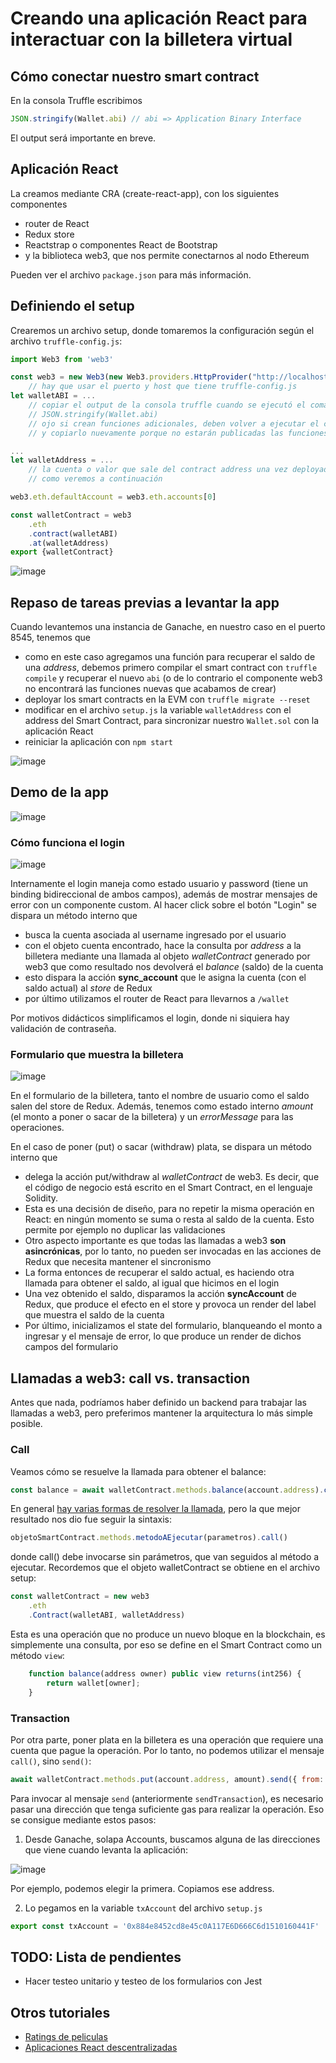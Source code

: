 
# Creando una aplicación React para interactuar con la billetera virtual

## Cómo conectar nuestro smart contract

En la consola Truffle escribimos

```js
JSON.stringify(Wallet.abi) // abi => Application Binary Interface
```

El output será importante en breve.

## Aplicación React

La creamos mediante CRA (create-react-app), con los siguientes componentes

* router de React
* Redux store
* Reactstrap o componentes React de Bootstrap
* y la biblioteca web3, que nos permite conectarnos al nodo Ethereum

Pueden ver el archivo `package.json` para más información.

## Definiendo el setup

Crearemos un archivo setup, donde tomaremos la configuración según el archivo `truffle-config.js`:

```js
import Web3 from 'web3'

const web3 = new Web3(new Web3.providers.HttpProvider("http://localhost:8545"))
    // hay que usar el puerto y host que tiene truffle-config.js
let walletABI = ... 
    // copiar el output de la consola truffle cuando se ejecutó el comando
    // JSON.stringify(Wallet.abi)
    // ojo si crean funciones adicionales, deben volver a ejecutar el comando JSON.stringify(Wallet.abi)
    // y copiarlo nuevamente porque no estarán publicadas las funciones

...
let walletAddress = ...
    // la cuenta o valor que sale del contract address una vez deployado en la EVM como Ganache
    // como veremos a continuación

web3.eth.defaultAccount = web3.eth.accounts[0]

const walletContract = web3
    .eth
    .contract(walletABI)
    .at(walletAddress)
export {walletContract}
```

![image](../images/deDondeSacarContractAddress.png)

## Repaso de tareas previas a levantar la app

Cuando levantemos una instancia de Ganache, en nuestro caso en el puerto 8545, tenemos que

* como en este caso agregamos una función para recuperar el saldo de una _address_, debemos primero compilar el smart contract con `truffle compile` y recuperar el nuevo `abi` (o de lo contrario el componente web3 no encontrará las funciones nuevas que acabamos de crear)
* deployar los smart contracts en la EVM con `truffle migrate --reset`
* modificar en el archivo `setup.js` la variable `walletAddress` con el address del Smart Contract, para sincronizar nuestro `Wallet.sol` con la aplicación React
* reiniciar la aplicación con `npm start`

![image](../images/demoWallet1.gif)

## Demo de la app

![image](../images/demoWallet2.gif)

### Cómo funciona el login

![image](../images/wallet-login.png)

Internamente el login maneja como estado usuario y password (tiene un binding bidireccional de ambos campos), además de mostrar mensajes de error con un componente custom. Al hacer click sobre el botón "Login" se dispara un método interno que

* busca la cuenta asociada al username ingresado por el usuario
* con el objeto cuenta encontrado, hace la consulta por _address_ a la billetera mediante una llamada al objeto _walletContract_ generado por web3 que como resultado nos devolverá el _balance_ (saldo) de la cuenta
* esto dispara la acción **sync_account** que le asigna la cuenta (con el saldo actual) al _store_ de Redux
* por último utilizamos el router de React para llevarnos a `/wallet`

Por motivos didácticos simplificamos el login, donde ni siquiera hay validación de contraseña.

### Formulario que muestra la billetera

![image](../images/wallet-wallet.png)

En el formulario de la billetera, tanto el nombre de usuario como el saldo salen del store de Redux. Además, tenemos como estado interno _amount_ (el monto a poner o sacar de la billetera) y un _errorMessage_ para las operaciones.

En el caso de poner (put) o sacar (withdraw) plata, se dispara un método interno que

* delega la acción put/withdraw al _walletContract_ de web3. Es decir, que el código de negocio está escrito en el Smart Contract, en el lenguaje Solidity. 
* Esta es una decisión de diseño, para no repetir la misma operación en React: en ningún momento se suma o resta al saldo de la cuenta. Esto permite por ejemplo no duplicar las validaciones
* Otro aspecto importante es que todas las llamadas a web3 **son asincrónicas**, por lo tanto, no pueden ser invocadas en las acciones de Redux que necesita mantener el sincronismo
* La forma entonces de recuperar el saldo actual, es haciendo otra llamada para obtener el saldo, al igual que hicimos en el login
* Una vez obtenido el saldo, disparamos la acción **syncAccount** de Redux, que produce el efecto en el store y provoca un render del label que muestra el saldo de la cuenta
* Por último, inicializamos el state del formulario, blanqueando el monto a ingresar y el mensaje de error, lo que produce un render de dichos campos del formulario

## Llamadas a web3: call vs. transaction

Antes que nada, podríamos haber definido un backend para trabajar las llamadas a web3, pero preferimos mantener la arquitectura lo más simple posible. 

### Call

Veamos cómo se resuelve la llamada para obtener el balance:

```js
const balance = await walletContract.methods.balance(account.address).call()
```

En general [hay varias formas de resolver la llamada](https://web3js.readthedocs.io/en/1.0/web3-eth-contract.html#id12), pero la que mejor resultado nos dio fue seguir la sintaxis:

```js
objetoSmartContract.methods.metodoAEjecutar(parametros).call()
```

donde call() debe invocarse sin parámetros, que van seguidos al método a ejecutar. Recordemos que el objeto walletContract se obtiene en el archivo setup:

```js
const walletContract = new web3
    .eth
    .Contract(walletABI, walletAddress)
```

Esta es una operación que no produce un nuevo bloque en la blockchain, es simplemente una consulta, por eso se define en el Smart Contract como un método `view`:

```js
    function balance(address owner) public view returns(int256) {
        return wallet[owner];
    }
```

### Transaction

Por otra parte, poner plata en la billetera es una operación que requiere una cuenta que pague la operación. Por lo tanto, no podemos utilizar el mensaje `call()`, sino `send()`:

```js
await walletContract.methods.put(account.address, amount).send({ from: txAccount })
```

Para invocar al mensaje `send` (anteriormente `sendTransaction`), es necesario pasar una dirección que tenga suficiente gas para realizar la operación. Eso se consigue mediante estos pasos:

1) Desde Ganache, solapa Accounts, buscamos alguna de las direcciones que viene cuando levanta la aplicación:

![image](../images/ganache-accounts.png)

Por ejemplo, podemos elegir la primera. Copiamos ese address.

2) Lo pegamos en la variable `txAccount` del archivo `setup.js`

```js
export const txAccount = '0x884e8452cd8e45c0A117E6D666C6d1510160441F'
```

## TODO: Lista de pendientes

* Hacer testeo unitario y testeo de los formularios con Jest

## Otros tutoriales

* [Ratings de peliculas](https://medium.com/@takleakshar/how-to-build-a-decentralized-full-stack-app-in-ethereum-and-react-42e63d45a208)
* [Aplicaciones React descentralizadas](http://reactdapps.com/)
